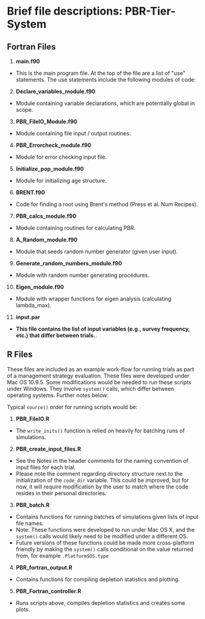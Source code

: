 Brief file descriptions: PBR-Tier-System
===============

## Fortran Files

1. **main.f90** 
  * This is the main program file. At the top of the file are a list of "use" statements. The use statements include the following modules of code: 

2. **Declare_variables_module.f90**  
  * Module containing variable declarations, which are potentially global in scope.

3. **PBR_FileIO_Module.f90**  
  * Module containing file input / output routines.

4. **PBR_Errorcheck_module.f90**  
  * Module for error checking input file. 

5. **Initialize_pop_module.f90**  
  * Module for initializing age structure.

6. **BRENT.f90**  
  * Code for finding a root using Brent's method (Press et al. Num Recipes).

7. **PBR_calcs_module.f90**  
  * Module containing routines for calculating PBR.

8. **A_Random_module.f90**  
  * Module that seeds random number generator (given user input).

9. **Generate_random_numbers_module.f90**  
  * Module with random number generating procedures.

10. **Eigen_module.f90**  
  * Module with wrapper functions for eigen analysis (calculating lambda_max).

11. **input.par**  
  * __This file contains the list of input variables (e.g., survey frequency, etc.) that differ between trials.__. 

## R Files 

These files are included as an example work-flow for running trials as part of a management strategy evaluation. These files were developed under Mac OS 10.9.5. Some modifications would be needed to run these scripts under Windows. They involve `system()` calls, which differ between operating systems. Further notes below:   

Typical `source()` order for running scripts would be:

1. **PBR_FileIO.R**
  * The `write_inits()` function is relied on heavily for batching runs of simulations.
  
2. **PBR_create_input_files.R**
  * See the Notes in the header comments for the naming convention of input files for each trial.
  * Please note the comment regarding directory structure next to the initialization of the `code_dir` variable. This could be improved, but for now, it will require modification by the user to match where the code resides in their personal directories. 

3. **PBR_batch.R**
  * Contains functions for running batches of simulations given lists of input file names. 
  * Note: These functions were developed to run under Mac OS X, and the `system()` calls would likely need to be modified under a different OS. 
  * Future versions of these functions could be made more cross-platform friendly by making the `system()` calls conditional on the value returned from, for example `.Platform$OS.type`

4. **PBR_fortran_output.R**
  * Contains functions for compiling depletion statistics and plotting. 

5. **PBR_Fortran_controller.R**
  * Runs scripts above, compiles depletion statistics and creates some plots.








